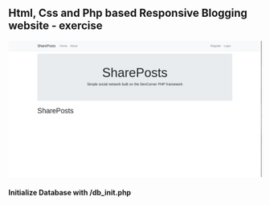 Html, Css and Php based Responsive Blogging website - exercise
---

![BlogPost](https://github.com/r4nd3l/BlogPost/blob/master/public/img/sample.png)

#### Initialize Database with /db_init.php
